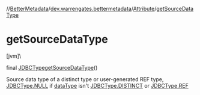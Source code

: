 //[BetterMetadata](../../../index.md)/[dev.warrengates.bettermetadata](../index.md)/[Attribute](index.md)/[getSourceDataType](get-source-data-type.md)

# getSourceDataType

[jvm]\

final [JDBCType](https://docs.oracle.com/javase/8/docs/api/java/sql/JDBCType.html)[getSourceDataType](get-source-data-type.md)()

Source data type of a distinct type or user-generated REF type, [JDBCType.NULL](https://docs.oracle.com/javase/8/docs/api/java/sql/JDBCType.html#NULL) if [dataType](index.md#-1986249784%2FProperties%2F-1216412040) isn't [JDBCType.DISTINCT](https://docs.oracle.com/javase/8/docs/api/java/sql/JDBCType.html#DISTINCT) or [JDBCType.REF](https://docs.oracle.com/javase/8/docs/api/java/sql/JDBCType.html#REF)
